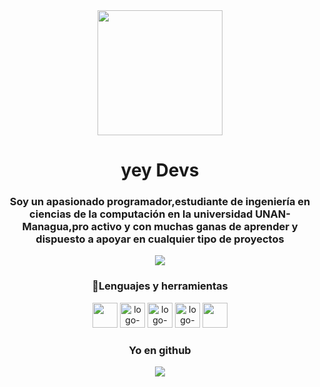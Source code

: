 
<div id="header" align="center">
<img src="https://cdn.glitch.global/0274ea33-4baa-4c6b-b5da-053eb6d7ad1e/logo%20moderno%20jr%20png.png?v=1672851687084" width="200" />
<h1>yey Devs</h1>
  <h3 align="center">Soy un apasionado programador,estudiante de ingeniería en ciencias de la computación en la universidad UNAN-Managua,pro activo y con muchas ganas de aprender y dispuesto a apoyar en cualquier tipo de proyectos
  </h3>
</div>

<div id="badges" align="center">
    <a href="https://twitter.com/qwetyxd" target="_blank"> 
<img src="https://img.shields.io/twitter/follow/qwetyxd?color=green&logo=twitter&style=for-the-badge" alt"insignia de twitter">
    </a>

</div>

<h3 align="center" >🏫Lenguajes y herramientas</h3>
<div align="center">
    <img src="https://cdn.jsdelivr.net/gh/devicons/devicon/icons/html5/html5-plain-wordmark.svg" alt="" width="40"
    height="40">
    <img src="https://cdn.jsdelivr.net/gh/devicons/devicon/icons/css3/css3-plain-wordmark.svg" alt="logo-html" width="40" height="40">
   <img src="https://cdn.jsdelivr.net/gh/devicons/devicon/icons/dotnetcore/dotnetcore-original.svg" alt="logo-net" width="40" height="40">
    <img src="https://cdn.jsdelivr.net/gh/devicons/devicon/icons/microsoftsqlserver/microsoftsqlserver-plain-wordmark.svg" alt="logo-sql" width="40" height="40">
    <img src="https://cdn.jsdelivr.net/gh/devicons/devicon/icons/windows8/windows8-original.svg" width="40" height="40" />
                                                                                                                  
</div>

   <h3 align="center" >Yo en github</h3>
<div align="center">
<a href="https://git.io/streak-stats"><img src="https://streak-stats.demolab.com?user=johs7&theme=tokyonight"/></a>
 </div>
  


<!--
**johs7/johs7** is a ✨ _special_ ✨ repository because its `README.md` (this file) appears on your GitHub profile.

Here are some ideas to get you started:

🔭 I’m currently working on ...
- 🌱 I’m currently learning ...
- 👯 I’m looking to collaborate on ...
- 🤔 I’m looking for help with ...
- 💬 Ask me about ...
- 📫 How to reach me: ...
- 😄 Pronouns: ...
- ⚡ Fun fact: ...
-->

